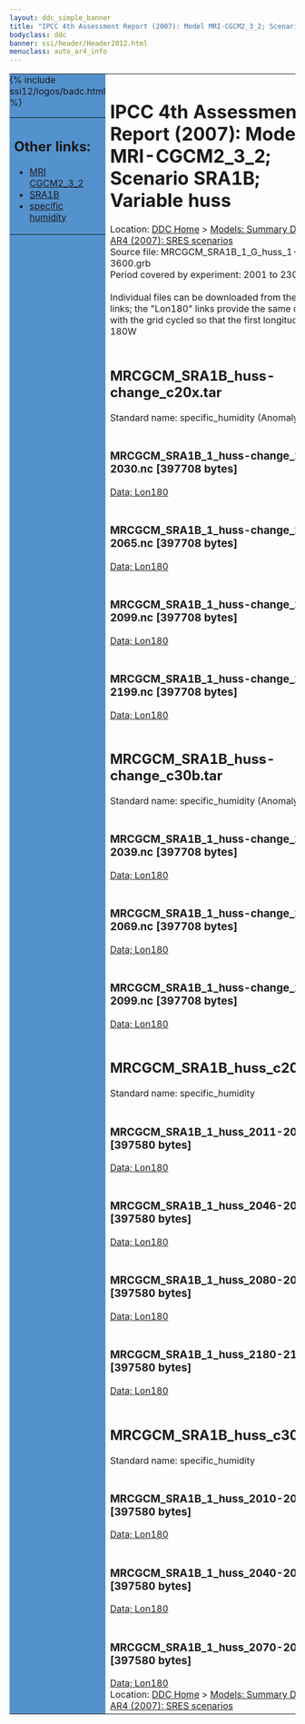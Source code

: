 ```yaml
---
layout: ddc_simple_banner
title: "IPCC 4th Assessment Report (2007): Model MRI-CGCM2_3_2; Scenario SRA1B; Variable huss"
bodyclass: ddc
banner: ssi/header/Header2012.html
menuclass: auto_ar4_info
---
```



<table width="100%" border="0" cellspacing="0" cellpadding="0" style="border-collapse: collapse;">
<tr style="margin:0;padding:0;border:0;">
<td style="margin:0;padding:0;border:0;height:1pt;width:150pt;background:#5492CD;" valign="top" >

<div id="lh-col2" class="auto_ar4_info">
<table class="menumain" bgcolor="#5492CD" cellspacing="0" width="100%" border="0">
<tr><td>
<h2> Other links:</h2>
<ul>
<li><a href="/auto/ar4/model-MRI-CGCM2_3_2.html">MRI<br/>CGCM2_3_2</a></li>
<li><a href="/auto/ar4/scenario-SRA1B.html">SRA1B</a></li>
<li><a href="/auto/ar4/var-specific_humidity.html">specific humidity</a></li>
</ul>
</td></tr>
{% include ssi12/logos/badc.html %}
</table>
</div>
</td>
<td><h1>IPCC 4th Assessment Report (2007): Model MRI-CGCM2_3_2; Scenario SRA1B; Variable huss</h1>

<!-- Breadcrumb1 -->
<div id="breadcrumb1" align="left">
Location: <a href="/index.html">DDC Home</a> > <a href="/sim/gcm_clim/">Models: Summary Data</a>
> <a href="/sim/gcm_clim/SRES_AR4/index.html">AR4 (2007): SRES scenarios</a>
</div>
<!-- End of Breadcrumb1 -->Source file: MRCGCM_SRA1B_1_G_huss_1-3600.grb
<br/>
Period covered by experiment: 2001 to 2300<br/>
<br/>Individual files can be downloaded from the "data" links; the "Lon180" links provide the same data
         with the grid cycled so that the first longitude is 180W<br/>
<br/><h2>MRCGCM_SRA1B_huss-change_c20x.tar</h2>
Standard name: specific_humidity (Anomaly)<br>
<br/><h3>MRCGCM_SRA1B_1_huss-change_2011-2030.nc [397708 bytes]</h3>
<a href="/cgi-bin/downl/ar4_nc/huss/MRCGCM_SRA1B_1_huss-change_2011-2030.nc">Data; </a><a href="/cgi-bin/downl/ar4_nc/huss/MRCGCM_SRA1B_1_huss-change_2011-2030.cyto180.nc"> Lon180</a><br/>
<br/><h3>MRCGCM_SRA1B_1_huss-change_2046-2065.nc [397708 bytes]</h3>
<a href="/cgi-bin/downl/ar4_nc/huss/MRCGCM_SRA1B_1_huss-change_2046-2065.nc">Data; </a><a href="/cgi-bin/downl/ar4_nc/huss/MRCGCM_SRA1B_1_huss-change_2046-2065.cyto180.nc"> Lon180</a><br/>
<br/><h3>MRCGCM_SRA1B_1_huss-change_2080-2099.nc [397708 bytes]</h3>
<a href="/cgi-bin/downl/ar4_nc/huss/MRCGCM_SRA1B_1_huss-change_2080-2099.nc">Data; </a><a href="/cgi-bin/downl/ar4_nc/huss/MRCGCM_SRA1B_1_huss-change_2080-2099.cyto180.nc"> Lon180</a><br/>
<br/><h3>MRCGCM_SRA1B_1_huss-change_2180-2199.nc [397708 bytes]</h3>
<a href="/cgi-bin/downl/ar4_nc/huss/MRCGCM_SRA1B_1_huss-change_2180-2199.nc">Data; </a><a href="/cgi-bin/downl/ar4_nc/huss/MRCGCM_SRA1B_1_huss-change_2180-2199.cyto180.nc"> Lon180</a><br/>
<br/><h2>MRCGCM_SRA1B_huss-change_c30b.tar</h2>
Standard name: specific_humidity (Anomaly)<br>
<br/><h3>MRCGCM_SRA1B_1_huss-change_2010-2039.nc [397708 bytes]</h3>
<a href="/cgi-bin/downl/ar4_nc/huss/MRCGCM_SRA1B_1_huss-change_2010-2039.nc">Data; </a><a href="/cgi-bin/downl/ar4_nc/huss/MRCGCM_SRA1B_1_huss-change_2010-2039.cyto180.nc"> Lon180</a><br/>
<br/><h3>MRCGCM_SRA1B_1_huss-change_2040-2069.nc [397708 bytes]</h3>
<a href="/cgi-bin/downl/ar4_nc/huss/MRCGCM_SRA1B_1_huss-change_2040-2069.nc">Data; </a><a href="/cgi-bin/downl/ar4_nc/huss/MRCGCM_SRA1B_1_huss-change_2040-2069.cyto180.nc"> Lon180</a><br/>
<br/><h3>MRCGCM_SRA1B_1_huss-change_2070-2099.nc [397708 bytes]</h3>
<a href="/cgi-bin/downl/ar4_nc/huss/MRCGCM_SRA1B_1_huss-change_2070-2099.nc">Data; </a><a href="/cgi-bin/downl/ar4_nc/huss/MRCGCM_SRA1B_1_huss-change_2070-2099.cyto180.nc"> Lon180</a><br/>
<br/><h2>MRCGCM_SRA1B_huss_c20x.tar</h2>
Standard name: specific_humidity<br>
<br/><h3>MRCGCM_SRA1B_1_huss_2011-2030.nc [397580 bytes]</h3>
<a href="/cgi-bin/downl/ar4_nc/huss/MRCGCM_SRA1B_1_huss_2011-2030.nc">Data; </a><a href="/cgi-bin/downl/ar4_nc/huss/MRCGCM_SRA1B_1_huss_2011-2030.cyto180.nc"> Lon180</a><br/>
<br/><h3>MRCGCM_SRA1B_1_huss_2046-2065.nc [397580 bytes]</h3>
<a href="/cgi-bin/downl/ar4_nc/huss/MRCGCM_SRA1B_1_huss_2046-2065.nc">Data; </a><a href="/cgi-bin/downl/ar4_nc/huss/MRCGCM_SRA1B_1_huss_2046-2065.cyto180.nc"> Lon180</a><br/>
<br/><h3>MRCGCM_SRA1B_1_huss_2080-2099.nc [397580 bytes]</h3>
<a href="/cgi-bin/downl/ar4_nc/huss/MRCGCM_SRA1B_1_huss_2080-2099.nc">Data; </a><a href="/cgi-bin/downl/ar4_nc/huss/MRCGCM_SRA1B_1_huss_2080-2099.cyto180.nc"> Lon180</a><br/>
<br/><h3>MRCGCM_SRA1B_1_huss_2180-2199.nc [397580 bytes]</h3>
<a href="/cgi-bin/downl/ar4_nc/huss/MRCGCM_SRA1B_1_huss_2180-2199.nc">Data; </a><a href="/cgi-bin/downl/ar4_nc/huss/MRCGCM_SRA1B_1_huss_2180-2199.cyto180.nc"> Lon180</a><br/>
<br/><h2>MRCGCM_SRA1B_huss_c30b.tar</h2>
Standard name: specific_humidity<br>
<br/><h3>MRCGCM_SRA1B_1_huss_2010-2039.nc [397580 bytes]</h3>
<a href="/cgi-bin/downl/ar4_nc/huss/MRCGCM_SRA1B_1_huss_2010-2039.nc">Data; </a><a href="/cgi-bin/downl/ar4_nc/huss/MRCGCM_SRA1B_1_huss_2010-2039.cyto180.nc"> Lon180</a><br/>
<br/><h3>MRCGCM_SRA1B_1_huss_2040-2069.nc [397580 bytes]</h3>
<a href="/cgi-bin/downl/ar4_nc/huss/MRCGCM_SRA1B_1_huss_2040-2069.nc">Data; </a><a href="/cgi-bin/downl/ar4_nc/huss/MRCGCM_SRA1B_1_huss_2040-2069.cyto180.nc"> Lon180</a><br/>
<br/><h3>MRCGCM_SRA1B_1_huss_2070-2099.nc [397580 bytes]</h3>
<a href="/cgi-bin/downl/ar4_nc/huss/MRCGCM_SRA1B_1_huss_2070-2099.nc">Data; </a><a href="/cgi-bin/downl/ar4_nc/huss/MRCGCM_SRA1B_1_huss_2070-2099.cyto180.nc"> Lon180</a><br/>
<!-- Breadcrumb2 -->
<div id="breadcrumb2" align="left">
Location: <a href="/index.html">DDC Home</a> > <a href="/sim/gcm_clim/">Models: Summary Data</a>
> <a href="/sim/gcm_clim/SRES_AR4/index.html">AR4 (2007): SRES scenarios</a>
</div>
<!-- End of Breadcrumb2 --></td></tr></table>

